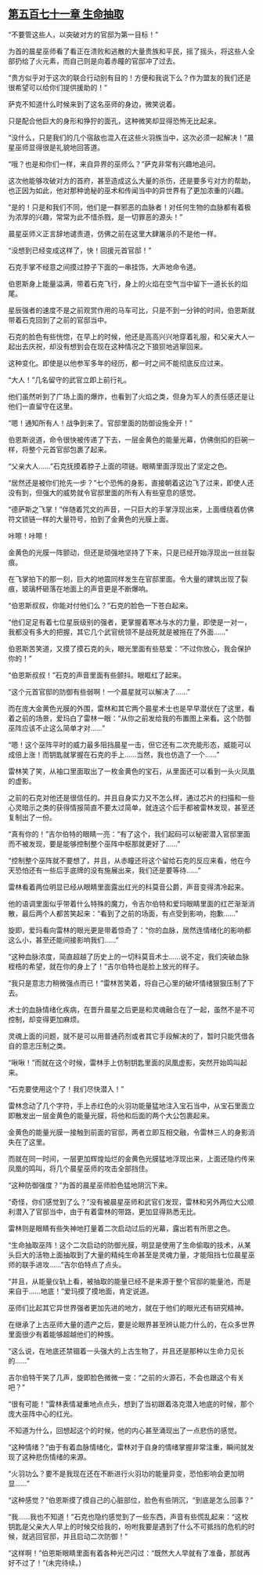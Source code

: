 ## [第五百七十一章 生命抽取](https://www.xxbiquge.com/11_11222/8961230.html)


  “不要管这些人，以突破对方的官邸为第一目标！”

  为首的晨星巫师看了看正在溃败和逃散的大量贵族和平民，摇了摇头，将这些人全部扔给了火元素，而自己则是向着赤瞳的官邸冲了过去。

  “贵方似乎对于这次的联合行动别有目的！方便和我说下么？作为盟友的我们还是很希望可以给你们提供援助的！”

  萨克不知道什么时候来到了这名巫师的身边，微笑说着。

  只是配合他巨大的身形和狰狞的面孔，这种微笑却显得恐怖无比起来。

  “没什么，只是我们的几个宿敌也混入在这些火羽族当中，这次必须一起解决！”晨星巫师显得很是礼貌地回答道。

  “哦？也是和你们一样，来自异界的巫师么？”萨克非常有兴趣地追问。

  这次他能够攻破对方的首府，甚至造成这么大量的杀伤，还是要多亏对方的帮助，也正因为如此，他对那种诡秘的巫术和传闻当中的异世界有了更加浓重的兴趣。

  “是的！只是和我们不同，他们是一群邪恶的血脉者！对任何生物的血脉都有着极为浓厚的兴趣，常常为此不惜杀戮，是一切罪恶的源头！”

  晨星巫师义正言辞地谴责道，仿佛之前在这里大肆屠杀的不是他一样。

  “没想到已经变成这样了，快！回援元首官邸！”

  石克手掌不经意之间摸过脖子下面的一串挂饰，大声地命令道。

  伯恩斯身上能量溢满，带着石克飞行，身上的火焰在空气当中留下一道长长的焰尾。

  星辰强者的速度不是之前观赏作用的马车可比，只是不到一分钟的时间，伯恩斯就带着石克回到了之前的官邸当中。

  石克的脸色有些恍惚，在早上的时候，他还是高高兴兴地穿着礼服，和父亲大人一起出去庆祝，却没有想到会在现在这种情况之下狼狈地逃窜回来。

  这种变化。即使是以他参军多年的经历，都一时之间不能彻底反应过来。

  “大人！”几名留守的武官立即上前行礼。

  他们虽然听到了广场上面的爆炸，也看到了火焰之类，但身为军人的责任感还是让他们一直留守在这里。

  “嗯！通知所有人！战争到来了。官邸里面的防御设施全开！”

  伯恩斯说道，命令很快被传递了下去，一层金黄色的能量光幕，仿佛倒扣的巨碗一样，将整个元首官邸包裹了起来。

  “父亲大人……”石克抚摸着脖子上面的项链。眼睛里面浮现出了坚定之色。

  “居然还是被你们抢先一步？”七个恐怖的身影，直接朝着这边飞了过来，即使人还没有到，但强大的威势就令官邸里面的所有人有些窒息的感觉。

  “德萨斯之飞掌！”伴随着咒文的声音，一只巨大的手掌浮现出来，上面缠绕着仿佛符文锁链一样的大量符号，拍到了金黄色的光膜上面。

  咔嚓！咔嚓！

  金黄色的光膜一阵颤动，但还是顽强地坚持了下来，只是已经开始浮现出一丝丝裂痕。

  在飞掌拍下的那一刻，巨大的地震同样发生在官邸里面。令大量的建筑出现了裂痕，玻璃杯砸落在地面上的声音更是不断爆响。

  “伯恩斯叔叔，你能对付他们么？”石克的脸色一下苍白起来。

  “他们足足有着七位星辰级别的强者，更掌握着寒冰与水的力量，即使是一对一，我都没有多大的把握，其它几个武官统领不是战死就是被拖在了外面……”

  伯恩斯苦笑道，又摸了摸石克的头，眼光里面有些慈爱：“不过你放心，我会保护你的！”

  “伯恩斯叔叔！”石克的声音里面有些颤抖。眼眶红了起来。

  “这个元首官邸的防御有些弱啊！一个晨星就可以解决了……”

  而在庞大金黄色光膜的外围，雷林和其它两个晨星术士也是早早潜伏在了这里，看着之前的场景，爱玛白了雷林一眼：“从你之前发给我的布置图上来看。这个防御巫阵应该不止这么简单才对……”

  “嗯！这个巫阵平时的威力最多阻挡晨星一击，但它还有二次充能形态，威能可以成倍上涨！而钥匙就掌握在石克的手上……当然，我也仿造了一个……”

  雷林笑了笑，从袖口里面取出了一枚金黄色的宝石，从里面还可以看到一头火凤凰的虚影。

  之前的石克对他还是很信任的。并且自身实力又不怎么样，通过芯片的扫描和一些心灵暗示之类的获得情报简直不要太过简单，就连这个后手都被雷林发现，甚至还复制出了一份。

  “真有你的！”吉尔伯特的眼睛一亮：“有了这个，我们起码可以秘密潜入官邸里面而不被发现，要是能够控制整个巫阵中枢那就更好了……”

  “控制整个巫阵就不要想了，并且，从赤瞳还将这个留给石克的反应来看，他在今天恐怕还有一些后手底牌的没有施展出来，我们还是要等待……”

  雷林看着两位明显已经从眼睛里面露出红光的科莫音公爵，声音变得清冷起来。

  他的语调里面似乎带着什么特殊的魔力，令吉尔伯特和爱玛眼睛里面的红芒渐渐消散，最后两个人都苦笑起来：“看到了之前的场面，有点受到影响，抱歉……”

  旋即，爱玛看向雷林的眼光更是带着惊奇了：“你的血脉，居然连情绪化的影响都这么小，甚至还能间接影响我们……”

  “这种血脉浓度，简直超越了历史上的一切科莫音术士……说不定，我们突破血脉桎梏的希望，就在你的身上了！”吉尔伯特也是脸上放光的样子。

  “我只是意志力稍微强点而已！”雷林苦笑着，将自己心里的破坏情绪狠狠压制了下去。

  术士的血脉情绪化疾病，在晋升晨星之后更是和灵魂融合在了一起，虽然不是不可控制，却变得更加麻烦。

  灵魂上面的问题，就不是可以用普通药剂或者其它手段解决的了，暂时只能凭借各自的意志压制之类。

  “啾啾！”而就在这个时候，雷林手上仿制钥匙里面的凤凰虚影，突然开始鸣叫起来。

  “石克要使用这个了！我们尽快潜入！”

  雷林念动了几个字符，手上赤红色的火羽功能量猛地注入宝石当中，从宝石里面立即散发出一层金黄色的能量光膜，将他和后面的两个大公包裹起来。

  金黄色的能量光膜一接触到前面的官邸，两者立即互相交融，令雷林三人的身影消失在了这里。

  而就在同一时间，一层更加辉煌灿烂的金黄色光膜猛地浮现出来，上面还隐约传来凤凰的鸣叫，将几个晨星巫师的攻击全部挡住。

  “这种防御强度？”为首的晨星巫师脸色猛地阴沉下来。

  “奇怪，你们感觉到了么？”没有被晨星巫师和武官们发现，雷林和另外两位大公顺利潜入了官邸当中，由于有着雷林的带路，更加显得熟悉无比。

  雷林则是眼睛有些失神地打量着二次启动过后的光幕，露出若有所思之色。

  “生命抽取巫阵！这个二次启动的防御光膜，明显是使用了生命偷取的技术，从某头巨大的活物上面抽取到了大量的精纯生命甚至是灵魂力量，才能阻挡七位晨星巫师的联手进攻……”吉尔伯特点了点头。

  “并且，从能量仪轨上看，被抽取的能量已经不是来源于整个官邸的能量池，而是来自于……地底！”爱玛摸了摸地面，肯定说道。

  巫师们比起其它异世界强者更加先进的地方，就在于他们的眼光还有研究精神。

  在继承了上古巫师大量的遗产之后，要是论眼界甚至辨认能力什么的，在众多世界里面很少有着能够超越他们的种族。

  “这么说，在地底还禁锢着一头强大的上古生物了，并且还是那种以生命力见长的……”

  吉尔伯特干笑了几声，旋即脸色微微一变：“之前的火源石，不会也跟这个有关吧？”

  “很有可能！”雷林表情凝重地点点头，想到了当初跟着洛克潜入地底的时候，那个庞大巫阵中心的红光。

  不知道为什么，回想起这个的时候，他的内心甚至涌现出了一点悲伤的感觉。

  “这种情绪？”由于有着血脉情绪化，雷林对于自身的情绪掌握非常注重，瞬间就发现了这种悲伤情绪的来源。

  “火羽功么？要不是我现在还在不断进行火羽功的能量异变，恐怕影响会更加明显……”

  “这种感觉？”伯恩斯摸了摸自己的心脏部位，脸色有些阴沉，“到底是怎么回事？”

  “我……我也不知道！”石克也隐约感觉到了一些东西，声音有些慌乱起来：“这枚钥匙是父亲大人早上的时候交给我的，吩咐我要是遇到了什么不可抵挡的危机的时候，就逃回官邸，并且启动二次防御！”

  “这样啊！”伯恩斯眼睛里面有着各种光芒闪过：“既然大人早就有了准备，那就再好不过了！”(未完待续。)
